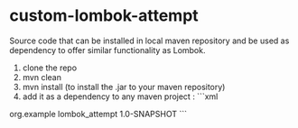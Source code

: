 # custom-lombok-attempt
Source code that can be installed in local maven repository and be used as dependency to offer similar functionality as Lombok.

1. clone the repo
2. mvn clean
3. mvn install (to install the .jar to your maven repository)
4. add it as a dependency to any maven project : 
       ```xml
<dependency>
<groupId>org.example</groupId>
<artifactId>lombok_attempt</artifactId>
<version>1.0-SNAPSHOT</version>
</dependency>
```


